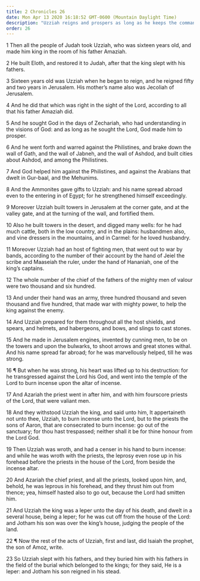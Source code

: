 ```yaml
---
title: 2 Chronicles 26
date: Mon Apr 13 2020 16:18:52 GMT-0600 (Mountain Daylight Time)
description: "Uzziah reigns and prospers as long as he keeps the commandments—He transgresses, attempts to burn incense upon the altar, and is cursed with leprosy."
order: 26
---
```


1 Then all the people of Judah took Uzziah, who was sixteen years old, and made him king in the room of his father Amaziah.

2 He built Eloth, and restored it to Judah, after that the king slept with his fathers.

3 Sixteen years old was Uzziah when he began to reign, and he reigned fifty and two years in Jerusalem. His mother’s name also was Jecoliah of Jerusalem.

4 And he did that which was right in the sight of the Lord, according to all that his father Amaziah did.

5 And he sought God in the days of Zechariah, who had understanding in the visions of God: and as long as he sought the Lord, God made him to prosper.

6 And he went forth and warred against the Philistines, and brake down the wall of Gath, and the wall of Jabneh, and the wall of Ashdod, and built cities about Ashdod, and among the Philistines.

7 And God helped him against the Philistines, and against the Arabians that dwelt in Gur-baal, and the Mehunims.

8 And the Ammonites gave gifts to Uzziah: and his name spread abroad even to the entering in of Egypt; for he strengthened himself exceedingly.

9 Moreover Uzziah built towers in Jerusalem at the corner gate, and at the valley gate, and at the turning of the wall, and fortified them.

10 Also he built towers in the desert, and digged many wells: for he had much cattle, both in the low country, and in the plains: husbandmen also, and vine dressers in the mountains, and in Carmel: for he loved husbandry.

11 Moreover Uzziah had an host of fighting men, that went out to war by bands, according to the number of their account by the hand of Jeiel the scribe and Maaseiah the ruler, under the hand of Hananiah, one of the king’s captains.

12 The whole number of the chief of the fathers of the mighty men of valour were two thousand and six hundred.

13 And under their hand was an army, three hundred thousand and seven thousand and five hundred, that made war with mighty power, to help the king against the enemy.

14 And Uzziah prepared for them throughout all the host shields, and spears, and helmets, and habergeons, and bows, and slings to cast stones.

15 And he made in Jerusalem engines, invented by cunning men, to be on the towers and upon the bulwarks, to shoot arrows and great stones withal. And his name spread far abroad; for he was marvellously helped, till he was strong.

16 ¶ But when he was strong, his heart was lifted up to his destruction: for he transgressed against the Lord his God, and went into the temple of the Lord to burn incense upon the altar of incense.

17 And Azariah the priest went in after him, and with him fourscore priests of the Lord, that were valiant men.

18 And they withstood Uzziah the king, and said unto him, It appertaineth not unto thee, Uzziah, to burn incense unto the Lord, but to the priests the sons of Aaron, that are consecrated to burn incense: go out of the sanctuary; for thou hast trespassed; neither shall it be for thine honour from the Lord God.

19 Then Uzziah was wroth, and had a censer in his hand to burn incense: and while he was wroth with the priests, the leprosy even rose up in his forehead before the priests in the house of the Lord, from beside the incense altar.

20 And Azariah the chief priest, and all the priests, looked upon him, and, behold, he was leprous in his forehead, and they thrust him out from thence; yea, himself hasted also to go out, because the Lord had smitten him.

21 And Uzziah the king was a leper unto the day of his death, and dwelt in a several house, being a leper; for he was cut off from the house of the Lord: and Jotham his son was over the king’s house, judging the people of the land.

22 ¶ Now the rest of the acts of Uzziah, first and last, did Isaiah the prophet, the son of Amoz, write.

23 So Uzziah slept with his fathers, and they buried him with his fathers in the field of the burial which belonged to the kings; for they said, He is a leper: and Jotham his son reigned in his stead.
